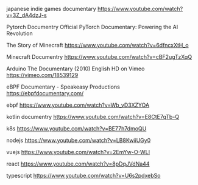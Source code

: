 
japanese indie games documentary
https://www.youtube.com/watch?v=3Z_dA4dzJ-s

Pytorch Documentry
Official PyTorch Documentary: Powering the AI Revolution

The Story of Minecraft
https://www.youtube.com/watch?v=6dfncxXtH_o

Minecraft Documentry
https://www.youtube.com/watch?v=cBF2ugTzXqQ

Arduino The Documentary (2010) English HD on Vimeo
https://vimeo.com/18539129

eBPF Documentary - Speakeasy Productions
https://ebpfdocumentary.com/

ebpf
https://www.youtube.com/watch?v=Wb_vD3XZYOA

kotlin documentry
https://www.youtube.com/watch?v=E8CtE7qTb-Q

k8s
https://www.youtube.com/watch?v=BE77h7dmoQU

nodejs
https://www.youtube.com/watch?v=LB8KwiiUGy0

vuejs
https://www.youtube.com/watch?v=2EmYw-O-WLI

react
https://www.youtube.com/watch?v=8pDqJVdNa44

typescript
https://www.youtube.com/watch?v=U6s2pdxebSo

